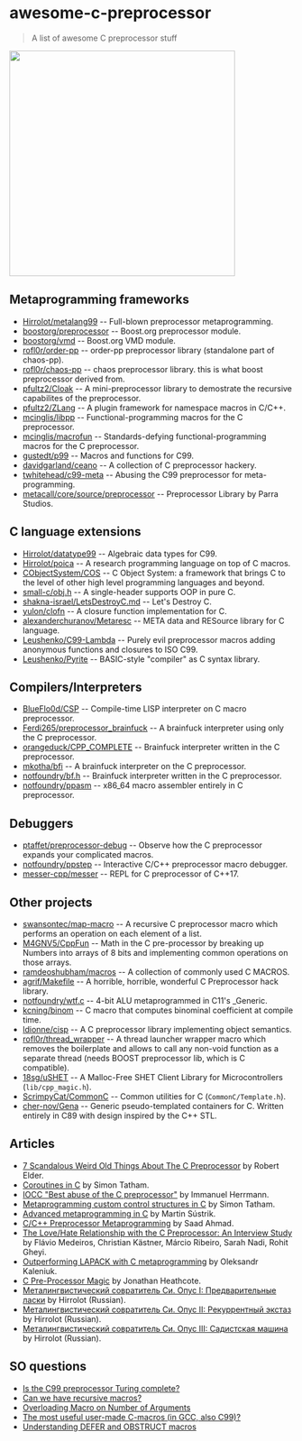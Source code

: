 # awesome-c-preprocessor

> A list of awesome C preprocessor stuff

<img src="meme.jpeg" width="400px">

## Metaprogramming frameworks

 - [Hirrolot/metalang99](https://github.com/Hirrolot/metalang99) -- Full-blown preprocessor metaprogramming.
 - [boostorg/preprocessor](https://github.com/boostorg/preprocessor) -- Boost.org preprocessor module.
 - [boostorg/vmd](https://github.com/boostorg/vmd) -- Boost.org VMD module.
 - [rofl0r/order-pp](https://github.com/rofl0r/order-pp) -- order-pp preprocessor library (standalone part of chaos-pp).
 - [rofl0r/chaos-pp](https://github.com/rofl0r/chaos-pp) -- chaos preprocessor library. this is what boost preprocessor derived from.
 - [pfultz2/Cloak](https://github.com/pfultz2/Cloak) -- A mini-preprocessor library to demostrate the recursive capabilites of the preprocessor.
 - [pfultz2/ZLang](https://github.com/pfultz2/ZLang) -- A plugin framework for namespace macros in C/C++.
 - [mcinglis/libpp](https://github.com/mcinglis/libpp) -- Functional-programming macros for the C preprocessor.
 - [mcinglis/macrofun](https://github.com/mcinglis/macrofun) -- Standards-defying functional-programming macros for the C preprocessor.
 - [gustedt/p99](https://gitlab.inria.fr/gustedt/p99/) -- Macros and functions for C99.
 - [davidgarland/ceano](https://github.com/davidgarland/ceano) -- A collection of C preprocessor hackery.
 - [twhitehead/c99-meta](https://github.com/twhitehead/c99-meta) -- Abusing the C99 preprocessor for meta-programming.
 - [metacall/core/source/preprocessor](https://github.com/metacall/core/tree/develop/source/preprocessor) -- Preprocessor Library by Parra Studios.

## C language extensions

 - [Hirrolot/datatype99](https://github.com/Hirrolot/datatype99) -- Algebraic data types for C99.
 - [Hirrolot/poica](https://github.com/Hirrolot/poica) -- A research programming language on top of C macros.
 - [CObjectSystem/COS](https://github.com/CObjectSystem/COS) -- C Object System: a framework that brings C to the level of other high level programming languages and beyond.
 - [small-c/obj.h](https://github.com/small-c/obj.h) -- A single-header supports OOP in pure C.
 - [shakna-israel/LetsDestroyC.md](https://gist.github.com/shakna-israel/4fd31ee469274aa49f8f9793c3e71163#file-letsdestroyc-md) -- Let's Destroy C.
 - [yulon/clofn](https://github.com/yulon/clofn) -- A closure function implementation for C.
 - [alexanderchuranov/Metaresc](https://github.com/alexanderchuranov/Metaresc) -- META data and RESource library for C language.
 - [Leushenko/C99-Lambda](https://github.com/Leushenko/C99-Lambda) -- Purely evil preprocessor macros adding anonymous functions and closures to ISO C99.
 - [Leushenko/Pyrite](https://github.com/Leushenko/Pyrite) -- BASIC-style "compiler" as C syntax library.

## Compilers/Interpreters

 - [BlueFlo0d/CSP](https://github.com/BlueFlo0d/CSP) --  Compile-time LISP interpreter on C macro preprocessor.
 - [Ferdi265/preprocessor_brainfuck](https://github.com/Ferdi265/preprocessor_brainfuck) -- A brainfuck interpreter using only the C preprocessor.
 - [orangeduck/CPP_COMPLETE](https://github.com/orangeduck/CPP_COMPLETE) -- Brainfuck interpreter written in the C preprocessor.
 - [mkotha/bfi](https://github.com/mkotha/bfi) -- A brainfuck interpreter on the C preprocessor.
 - [notfoundry/bf.h](https://gist.github.com/notfoundry/fad611951bbcec68d72be4fa093537a8#file-bf-h) -- Brainfuck interpreter written in the C preprocessor.
 - [notfoundry/ppasm](https://github.com/notfoundry/ppasm) -- x86_64 macro assembler entirely in C preprocessor.

## Debuggers

 - [ptaffet/preprocessor-debug](https://github.com/ptaffet/preprocessor-debug) -- Observe how the C preprocessor expands your complicated macros.
 - [notfoundry/ppstep](https://github.com/notfoundry/ppstep) -- Interactive C/C++ preprocessor macro debugger.
 - [messer-cpp/messer](https://github.com/messer-cpp/messer) -- REPL for C preprocessor of C++17.

## Other projects

 - [swansontec/map-macro](https://github.com/swansontec/map-macro) -- A recursive C preprocessor macro which performs an operation on each element of a list.
 - [M4GNV5/CppFun](https://github.com/M4GNV5/CppFun) -- Math in the C pre-processor by breaking up Numbers into arrays of 8 bits and implementing common operations on those arrays.
 - [ramdeoshubham/macros](https://github.com/ramdeoshubham/macros) -- A collection of commonly used C MACROS.
 - [agrif/Makefile](https://gist.github.com/agrif/6127126) -- A horrible, horrible, wonderful C Preprocessor hack library.
 - [notfoundry/wtf.c](https://gist.github.com/notfoundry/aa927a9ef07a3a5990b08c5e78b0b492) -- 4-bit ALU metaprogrammed in C11's \_Generic.
 - [kcning/binom](https://github.com/kcning/binom) -- C macro that computes binominal coefficient at compile time.
 - [ldionne/cisp](https://github.com/ldionne/cisp) -- A C preprocessor library implementing object semantics.
 - [rofl0r/thread_wrapper](https://github.com/rofl0r/thread_wrapper) -- A thread launcher wrapper macro which removes the boilerplate and allows to call any non-void function as a separate thread (needs BOOST preprocessor lib, which is C compatible).
 - [18sg/uSHET](https://github.com/18sg/uSHET/blob/c09e0acafd86720efe42dc15c63e0cc228244c32/lib/cpp_magic.h) -- A Malloc-Free SHET Client Library for Microcontrollers (`lib/cpp_magic.h`).
 - [ScrimpyCat/CommonC](https://github.com/ScrimpyCat/CommonC/blob/30983aa36b2e4e17ade1d0ad60ba7b27ccf16bad/CommonC/Template.h) -- Common utilities for C (`CommonC/Template.h`).
 - [cher-nov/Gena](https://github.com/cher-nov/Gena) -- Generic pseudo-templated containers for C. Written entirely in C89 with design inspired by the C++ STL.

## Articles

 - [7 Scandalous Weird Old Things About The C Preprocessor](https://blog.robertelder.org/7-weird-old-things-about-the-c-preprocessor/) by Robert Elder.
 - [Coroutines in C](https://www.chiark.greenend.org.uk/~sgtatham/coroutines.html) by Simon Tatham.
 - [IOCC "Best abuse of the C preprocessor"](http://www.ioccc.org/2001/herrmann1.hint) by Immanuel Herrmann.
 - [Metaprogramming custom control structures in C](https://www.chiark.greenend.org.uk/~sgtatham/mp/) by Simon Tatham.
 - [Advanced metaprogramming in C](https://250bpm.com/blog:56/) by Martin Sústrik.
 - [C/C++ Preprocessor Metaprogramming](http://saadahmad.ca/cc-preprocessor-metaprogramming-2/) by Saad Ahmad.
 - [The Love/Hate Relationship with the C Preprocessor: An Interview Study](https://www.cs.cmu.edu/~ckaestne/pdf/ecoop15.pdf) by Flávio Medeiros, Christian Kästner, Márcio Ribeiro, Sarah Nadi, Rohit Gheyi.
 - [Outperforming LAPACK with C metaprogramming](https://wordsandbuttons.online/outperforming_lapack_with_c_metaprogramming.html) by Oleksandr Kaleniuk.
 - [C Pre-Processor Magic](http://jhnet.co.uk/articles/cpp_magic) by Jonathan Heathcote.
 - [Металингвистический совратитель Си. Опус I: Предварительные ласки](https://habr.com/en/post/520850/) by Hirrolot (Russian).
 - [Металингвистический совратитель Си. Опус II: Рекуррентный экстаз](https://habr.com/en/post/523606/) by Hirrolot (Russian).
 - [Металингвистический совратитель Си. Опус III: Садистская машина](https://habr.com/en/post/523688/) by Hirrolot (Russian).

## SO questions

 - [Is the C99 preprocessor Turing complete?](https://stackoverflow.com/questions/3136686/is-the-c99-preprocessor-turing-complete)
 - [Can we have recursive macros?](https://stackoverflow.com/questions/12447557/can-we-have-recursive-macros)
 - [Overloading Macro on Number of Arguments](https://stackoverflow.com/questions/11761703/overloading-macro-on-number-of-arguments)
 - [The most useful user-made C-macros (in GCC, also C99)?](https://stackoverflow.com/questions/1772119/the-most-useful-user-made-c-macros-in-gcc-also-c99)
 - [Understanding DEFER and OBSTRUCT macros](https://stackoverflow.com/questions/29962560/understanding-defer-and-obstruct-macros)
